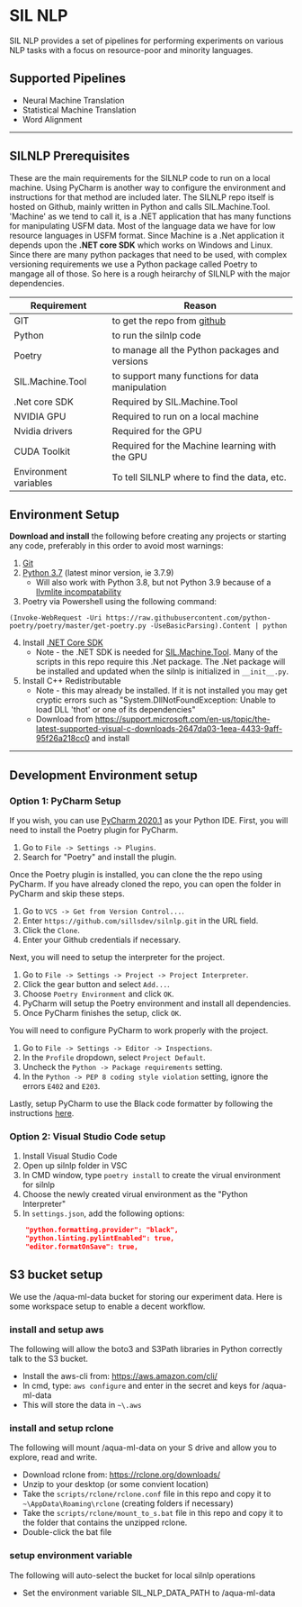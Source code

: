 # SIL NLP

SIL NLP provides a set of pipelines for performing experiments on various NLP tasks with a focus on resource-poor and minority languages.

## Supported Pipelines

- Neural Machine Translation
- Statistical Machine Translation
- Word Alignment
---

## SILNLP Prerequisites
These are the main requirements for the SILNLP code to run on a local machine. Using PyCharm is another way to configure the environment and instructions for that method are included later.
The SILNLP repo itself is hosted on Github, mainly written in Python and calls SIL.Machine.Tool. 'Machine' as we tend to call it, is a .NET application that has many functions for manipulating USFM data. Most of the language data we have for low resource languages in USFM format. Since Machine is a .Net application it depends upon the __.NET core SDK__ which works on Windows and Linux. Since there are many python packages that need to be used, with complex versioning requirements we use a Python package called Poetry to mangage all of those. So here is a rough heirarchy of SILNLP with the major dependencies.

| Requirement           | Reason                                                            |
| --------------------- | ----------------------------------------------------------------- |
| GIT                   | to get the repo from [github](https://github.com/sillsdev/silnlp) |
| Python                | to run the silnlp code                                            |
| Poetry                | to manage all the Python packages and versions                    |
| SIL.Machine.Tool      | to support many functions for data manipulation                   |
| .Net core SDK         | Required by SIL.Machine.Tool                                      |
| NVIDIA GPU            | Required to run on a local machine                                |
| Nvidia drivers        | Required for the GPU                                              |
| CUDA Toolkit          | Required for the Machine learning with the GPU                    |
| Environment variables | To tell SILNLP where to find the data, etc.                       |

## Environment Setup

__Download and install__ the following before creating any projects or starting any code, preferably in this order to avoid most warnings:

1. [Git](https://git-scm.com/downloads)
2. [Python 3.7](https://www.python.org/downloads/) (latest minor version, ie 3.7.9)
   * Will also work with Python 3.8, but not Python 3.9 because of a [llvmlite incompatability](https://stackoverflow.com/questions/65798319/llvmlite-failed-to-install-error-building-llvmlite)
3. Poetry via Powershell using the following command:
```
(Invoke-WebRequest -Uri https://raw.githubusercontent.com/python-poetry/poetry/master/get-poetry.py -UseBasicParsing).Content | python
```
4. Install [.NET Core SDK](https://dotnet.microsoft.com/download)
   * Note - the .NET SDK is needed for [SIL.Machine.Tool](https://github.com/sillsdev/machine).  Many of the scripts in this repo require this .Net package.  The .Net package will be installed and updated when the silnlp is initialized in `__init__.py`.
5. Install C++ Redistributable
   * Note - this may already be installed.  If it is not installed you may get cryptic errors such as "System.DllNotFoundException: Unable to load DLL 'thot' or one of its dependencies"
   * Download from https://support.microsoft.com/en-us/topic/the-latest-supported-visual-c-downloads-2647da03-1eea-4433-9aff-95f26a218cc0 and install

---
## Development Environment setup
### Option 1: PyCharm Setup
If you wish, you can use [PyCharm 2020.1](https://www.jetbrains.com/pycharm/) as your Python IDE.
First, you will need to install the Poetry plugin for PyCharm.

1. Go to `File -> Settings -> Plugins`.
2. Search for "Poetry" and install the plugin.

Once the Poetry plugin is installed, you can clone the the repo using PyCharm. If you have already cloned the repo, you can open the folder in PyCharm and skip these steps.

1. Go to `VCS -> Get from Version Control...`.
2. Enter `https://github.com/sillsdev/silnlp.git` in the URL field.
3. Click the `Clone`.
4. Enter your Github credentials if necessary.

Next, you will need to setup the interpreter for the project.

1. Go to `File -> Settings -> Project -> Project Interpreter`.
2. Click the gear button and select `Add...`.
3. Choose `Poetry Environment` and click `OK`.
4. PyCharm will setup the Poetry environment and install all dependencies.
5. Once PyCharm finishes the setup, click `OK`.

You will need to configure PyCharm to work properly with the project.

1. Go to `File -> Settings -> Editor -> Inspections`.
2. In the `Profile` dropdown, select `Project Default`.
3. Uncheck the `Python -> Package requirements` setting.
4. In the `Python -> PEP 8 coding style violation` setting, ignore the errors `E402` and `E203`.

Lastly, setup PyCharm to use the Black code formatter by following the instructions [here](https://black.readthedocs.io/en/stable/editor_integration.html#pycharm-intellij-idea).

### Option 2: Visual Studio Code setup
1. Install Visual Studio Code
2. Open up silnlp folder in VSC
3. In CMD window, type `poetry install` to create the virual environment for silnlp
4. Choose the newly created virual environment as the "Python Interpreter"
5. In `settings.json`, add the following options:
``` json
    "python.formatting.provider": "black",
    "python.linting.pylintEnabled": true,
    "editor.formatOnSave": true,
```

## S3 bucket setup
We use the /aqua-ml-data bucket for storing our experiment data.  Here is some workspace setup to enable a decent workflow.

### install and setup aws
The following will allow the boto3 and S3Path libraries in Python correctly talk to the S3 bucket.
* Install the aws-cli from: https://aws.amazon.com/cli/
* In cmd, type: `aws configure` and enter in the secret and keys for /aqua-ml-data
* This will store the data in `~\.aws`

### install and setup rclone
The following will mount /aqua-ml-data on your S drive and allow you to explore, read and write.
* Download rclone from: https://rclone.org/downloads/
* Unzip to your desktop (or some convient location)
* Take the `scripts/rclone/rclone.conf` file in this repo and copy it to `~\AppData\Roaming\rclone` (creating folders if necessary) 
* Take the `scripts/rclone/mount_to_s.bat` file in this repo and copy it to the folder that contains the unzipped rclone.
* Double-click the bat file

### setup environment variable
The following will auto-select the bucket for local silnlp operations
* Set the environment variable SIL_NLP_DATA_PATH to /aqua-ml-data

